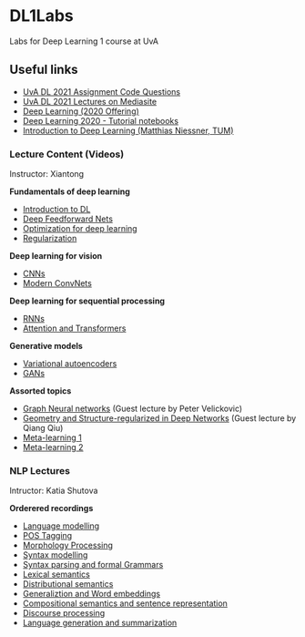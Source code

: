# DL1Labs
Labs for Deep Learning 1 course at UvA


## Useful links

* [UvA DL 2021 Assignment Code Questions](https://github.com/uvadlc/uvadlc_practicals_2021/)
* [UvA DL 2021 Lectures on Mediasite](https://webcolleges.uva.nl/Mediasite/Catalog/Full/9e2bad479a7b48e38194f66f0cdaa85121)
* [Deep Learning (2020 Offering)](https://www.youtube.com/watch?v=PQTSg7OQ8fI&list=PLdlPlO1QhMiDlES3Vck6oQwO3TMYbdZDk)
* [Deep Learning 2020 - Tutorial notebooks](https://www.youtube.com/watch?v=oluO8JiC7EA&list=PLdlPlO1QhMiAkedeu0aJixfkknLRxk1nA)
* [Introduction to Deep Learning (Matthias Niessner, TUM)](https://www.youtube.com/watch?v=QLOocPbztuc&list=PLQ8Y4kIIbzy_OaXv86lfbQwPHSomk2o2e&index=2)


### Lecture Content (Videos)

Instructor: Xiantong 

**Fundamentals of deep learning**
* [Introduction to DL](https://webcolleges.uva.nl/Mediasite/Play/7a54cba3e7714571bd9784deb71914fe1d?catalog=9e2bad479a7b48e38194f66f0cdaa85121&playFrom=2972&autoStart=true)
* [Deep Feedforward Nets](https://webcolleges.uva.nl/Mediasite/Play/62fb58d53268416cbcdf3ac31ac824e01d?catalog=9e2bad479a7b48e38194f66f0cdaa85121&playFrom=3726&autoStart=true)
* [Optimization for deep learning](https://webcolleges.uva.nl/Mediasite/Play/4569d4340d31420590ef20becb4051201d?catalog=9e2bad479a7b48e38194f66f0cdaa85121&playFrom=1717&autoStart=true)
* [Regularization](https://webcolleges.uva.nl/Mediasite/Play/edc410506cab4f9dbeca9303a426a2e51d?catalog=9e2bad479a7b48e38194f66f0cdaa85121&playFrom=2219&autoStart=true)

**Deep learning for vision**

* [CNNs](https://webcolleges.uva.nl/Mediasite/Play/dcf2b5f3cdf1491ea340539c736ce0821d?catalog=9e2bad479a7b48e38194f66f0cdaa85121&playFrom=482&autoStart=true)
* [Modern ConvNets](https://webcolleges.uva.nl/Mediasite/Play/ea0d94270851425dbc086bc57854e28b1d?catalog=9e2bad479a7b48e38194f66f0cdaa85121&playFrom=980&autoStart=true)

**Deep learning for sequential processing**
* [RNNs](https://webcolleges.uva.nl/Mediasite/Play/78a424f3dd7b47c88f970f796d5a482f1d?catalog=9e2bad479a7b48e38194f66f0cdaa85121&playFrom=1223&autoStart=true)
* [Attention and Transformers](https://webcolleges.uva.nl/Mediasite/Play/dbc1d3a888434c76adecb6bff61cfa881d?catalog=9e2bad479a7b48e38194f66f0cdaa85121&playFrom=3229&autoStart=true)

**Generative models**
* [Variational autoencoders](https://webcolleges.uva.nl/Mediasite/Play/f5a4f07e11e24894914b369120133d251d?catalog=9e2bad479a7b48e38194f66f0cdaa85121&playFrom=1222&autoStart=true)
* [GANs](https://webcolleges.uva.nl/Mediasite/Play/4fd8660d64d54e2f8e21dce91fbfa3371d?catalog=9e2bad479a7b48e38194f66f0cdaa85121&playFrom=718&autoStart=true)

**Assorted topics**
* [Graph Neural networks](https://webcolleges.uva.nl/Mediasite/Play/ba5ba929aed249ed9b06bac34c7a4a061d?catalog=9e2bad479a7b48e38194f66f0cdaa85121&playFrom=3736&autoStart=true) (Guest lecture by Peter Velickovic)
* [Geometry and Structure-regularized in Deep Networks](https://canvas.uva.nl/courses/25602/files/folder/2021_files/lectures/Guest%20Lecture%20-%20Deep%20learning%20regularization?preview=5848649) (Guest lecture by Qiang Qiu)
* [Meta-learning 1](https://webcolleges.uva.nl/Mediasite/Play/785f41edab5443428fec9ae87b7c45241d?catalog=9e2bad479a7b48e38194f66f0cdaa85121&playFrom=739&autoStart=true)
* [Meta-learning 2](https://webcolleges.uva.nl/Mediasite/Play/c56c6ad5664b4ca0ae5f90619b6319911d?catalog=9e2bad479a7b48e38194f66f0cdaa85121&playFrom=2223&autoStart=true)


### NLP Lectures

Intructor: Katia Shutova

**Orderered recordings**
  * [Language modelling](https://webcolleges.uva.nl/Mediasite/Play/ed24f15464dc43dcbafdb9e8c0c700d81d)
  * [POS Tagging](https://webcolleges.uva.nl/Mediasite/Play/c44f96cb9b18474ab23b66a40691fa641d)
  * [Morphology Processing](https://webcolleges.uva.nl/Mediasite/Play/4bd1dada1d6143369f90057ae8e6358f1d)
  * [Syntax modelling](https://webcolleges.uva.nl/Mediasite/Play/60b48ad9886f4e0aa997165b58ed43ff1d)
  * [Syntax parsing and formal Grammars](https://webcolleges.uva.nl/Mediasite/Play/5aafeaacb2944e409b7f1134b086f9dd1d)
  * [Lexical semantics](https://webcolleges.uva.nl/Mediasite/Play/6070333e272f4a989b0cef26a36df74c1d)
  * [Distributional semantics](https://webcolleges.uva.nl/Mediasite/Play/be334e63f2d34ba98168a1f025bc37ef1d)
  * [Generaliztion and Word embeddings](https://webcolleges.uva.nl/Mediasite/Play/7982b66a4dba43ee848461fe37f6a3441d)
  * [Compositional semantics and sentence representation](https://webcolleges.uva.nl/Mediasite/Play/f02a9afa14a04197b9af4a2a65f0ad741d)
  * [Discourse processing](https://webcolleges.uva.nl/Mediasite/Play/fc8e1d6f4dc14acc9ea7ca7fcca4703d1d)
  * [Language generation and summarization](https://webcolleges.uva.nl/Mediasite/Play/54d99bd9dcdd476a8b3543ecfc6110cc1d)

